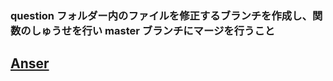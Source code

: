 ### question フォルダー内のファイルを修正するブランチを作成し、関数のしゅうせを行い master ブランチにマージを行うこと

## [Anser][1]

[1]: https://github.com/ryotogashi/class-material-github/blob/master/answers/answer3.md
